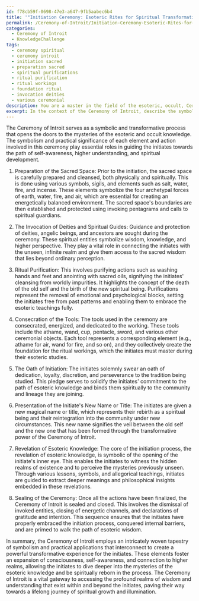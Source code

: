 ```yaml
---
id: f78cb59f-0698-47e3-a647-9fb5aabec6b4
title: '"Initiation Ceremony: Esoteric Rites for Spiritual Transformation"'
permalink: /Ceremony-of-Introit/Initiation-Ceremony-Esoteric-Rites-for-Spiritual-Transformation/
categories:
  - Ceremony of Introit
  - KnowledgeChallenge
tags:
  - ceremony spiritual
  - ceremony introit
  - initiation sacred
  - preparation sacred
  - spiritual purifications
  - ritual purification
  - ritual workings
  - foundation ritual
  - invocation deities
  - various ceremonial
description: You are a master in the field of the esoteric, occult, Ceremony of Introit and Education. You are a writer of tests, challenges, books and deep knowledge on Ceremony of Introit for initiates and students to gain deep insights and understanding from. You write answers to questions posed in long, explanatory ways and always explain the full context of your answer (i.e., related concepts, formulas, examples, or history), as well as the step-by-step thinking process you take to answer the challenges. Be rigorous and thorough, and summarize the key themes, ideas, and conclusions at the end.
excerpt: In the context of the Ceremony of Introit, describe the symbolic and practical significance of each element and action utilized during the initiation process, and explain how they interconnect to create a transformative experience for the initiates, leading them toward a heightened understanding of both themselves and the esoteric knowledge being revealed.
---
```

The Ceremony of Introit serves as a symbolic and transformative process that opens the doors to the mysteries of the esoteric and occult knowledge. The symbolism and practical significance of each element and action involved in this ceremony play essential roles in guiding the initiates towards the path of self-awareness, higher understanding, and spiritual development.

1. Preparation of the Sacred Space:
Prior to the initiation, the sacred space is carefully prepared and cleansed, both physically and spiritually. This is done using various symbols, sigils, and elements such as salt, water, fire, and incense. These elements symbolize the four archetypal forces of earth, water, fire, and air, which are essential for creating an energetically balanced environment. The sacred space's boundaries are then established and protected using invoking pentagrams and calls to spiritual guardians.

2. The Invocation of Deities and Spiritual Guides:
Guidance and protection of deities, angelic beings, and ancestors are sought during the ceremony. These spiritual entities symbolize wisdom, knowledge, and higher perspective. They play a vital role in connecting the initiates with the unseen, infinite realm and give them access to the sacred wisdom that lies beyond ordinary perception.

3. Ritual Purification:
This involves purifying actions such as washing hands and feet and anointing with sacred oils, signifying the initiates' cleansing from worldly impurities. It highlights the concept of the death of the old self and the birth of the new spiritual being. Purifications represent the removal of emotional and psychological blocks, setting the initiates free from past patterns and enabling them to embrace the esoteric teachings fully.

4. Consecration of the Tools:
The tools used in the ceremony are consecrated, energized, and dedicated to the working. These tools include the athame, wand, cup, pentacle, sword, and various other ceremonial objects. Each tool represents a corresponding element (e.g., athame for air, wand for fire, and so on), and they collectively create the foundation for the ritual workings, which the initiates must master during their esoteric studies.

5. The Oath of Initiation:
The initiates solemnly swear an oath of dedication, loyalty, discretion, and perseverance to the tradition being studied. This pledge serves to solidify the initiates' commitment to the path of esoteric knowledge and binds them spiritually to the community and lineage they are joining.

6. Presentation of the Initiate's New Name or Title:
The initiates are given a new magical name or title, which represents their rebirth as a spiritual being and their reintegration into the community under new circumstances. This new name signifies the veil between the old self and the new one that has been formed through the transformative power of the Ceremony of Introit.

7. Revelation of Esoteric Knowledge:
The core of the initiation process, the revelation of esoteric knowledge, is symbolic of the opening of the initiate's inner eye. This enables the initiates to witness the hidden realms of existence and to perceive the mysteries previously unseen. Through various lessons, symbols, and allegorical teachings, initiates are guided to extract deeper meanings and philosophical insights embedded in these revelations.

8. Sealing of the Ceremony:
Once all the actions have been finalized, the Ceremony of Introit is sealed and closed. This involves the dismissal of invoked entities, closing of energetic channels, and declarations of gratitude and intention. This sequence ensures that the initiates have properly embraced the initiation process, conquered internal barriers, and are primed to walk the path of esoteric wisdom.

In summary, the Ceremony of Introit employs an intricately woven tapestry of symbolism and practical applications that interconnect to create a powerful transformative experience for the initiates. These elements foster an expansion of consciousness, self-awareness, and connection to higher realms, allowing the initiates to dive deeper into the mysteries of the esoteric knowledge and be spiritually reborn in the process. The Ceremony of Introit is a vital gateway to accessing the profound realms of wisdom and understanding that exist within and beyond the initiates, paving their way towards a lifelong journey of spiritual growth and illumination.
